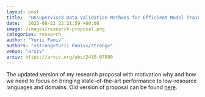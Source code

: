 ```yaml
---
layout: post
title:  "Unsupervised Data Validation Methods for Efficient Model Training"
date:   2023-08-22 22:21:59 +00:00
image: /images/research-proposal.png
categories: research
author: "Yurii Paniv"
authors: "<strong>Yurii Paniv</strong>"
venue: "arxiv"
arxiv: https://arxiv.org/abs/2410.07880
---
```

The updated version of my research proposal with motivation why and how we need to focus on bringing state-of-the-art performance to low-resource languages and domains. Old version of proposal can be found [here](https://apps.ucu.edu.ua/wp-content/uploads/2023/09/YP-2023-PhDRMS.pdf).
